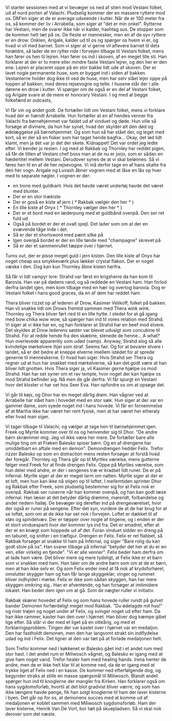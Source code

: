
Vi starter sessionen med at vi bevæger os ned af stien mod Vestani folket, ud af nord porten af Valachi. Pludselig kommer der en massere ryttere mod os. DM'en siger at de er average udseende i kutter. Når de er 100 meter fra os, så kommer der liv i Arrabella, som siger at "det er min onkel".
Rytterne har Vestani, men de svarer ikke når vi kalder, hashtag sus. De stopper som de kommer helt tæt på os. De fleste er mennesker, men en af de syv ryttere er en drow. Onklen, Arigale, kalder ud til os og spørger os hvem vi er, og hvad vi vil med barnet. Som vi siger at vi gerne vil aflevere barnet til dets forældre, så lader de en rytter ride i forvejen tilbage til Vestani folket, mens han fører os hen til lejren. 
Han fører os ind i skoven, af en meget lille sti. Han forklarer at der er to mere eller mindre faste Vestani lejrer, og den her er den ene. Lejren er placeret oppe på en stor bakke lidt ude af skoven. Der er lavet nogle permanente huse, som er bygget ind i siden af bakken. Vestanierne holder dog ikke til ved de huse, men har selv slået lejer oppe på toppen af bakken, med deres rejsevogne og telte. I husene står der i alle dørene en drow i kutter. Vi spørger om de også er en del af Vestani folket, og Arigale svare at de mere er honorary Vestani. I og med at begge folkefærd er outcasts, 

Vi får vin og andet godt. De fortæller lidt om Vestani folket, mens vi forklare hvad der er hændt Arrabelle. Hun fortæller at en af hendes venner fra Valachi fra børnehjemmet var faldet ud af vinduet og døde. Hun ville så forsøge at divinere, da hun har synet, hvad der skylder alt den død og ødelæggelse på børnehjemmet. Og som hun så har stået der, og leget med kort, så er der så en fisker som har taget hende bagfra... Okay, det lød lidt klamt, men ja det var jo det der skete. Kidnappet! Det var ordet jeg ledte efter. Vi kender jo resten. 
I og med at Rakbak og Thornley har reddet pigen, så får de titlen af Vestani chef boss man at de nu er jorjo, som er sådan en hædertitel mellem Vestani. Derudover synes de at vi skal belønnes. Så vi føres hen til en af de her rejsevogne. Vi må derfor tage en af hans skatte fra den her vogn. Arigale og Luvash åbner vognen med at låse en lås op hver med to separate nøgler. I vognen er der:
* en trone med guldkant. Hvis det havde været undertøj havde det været med blunter.
* Der er en stor trækiste
* Der er goså en kiste af jern ( * Rakbak vælger den her * )
* En lille kiste af Onyx ( * Thornley vælger den her * )
* Der er et bord med en læderpung med et guldbånd ovenpå. Den ser ret fuld ud
* Også på bordet er der et ovalt spejl. Det lader som om at der en svævende tåge inde i det.
* Så er der et shortsword med pænt silke på
* Igen ovenpå bordet er der en lille tønde med "champagne" skrevet på
* Så er der et sammenrullet tæppe over i hjørnet.

Turns out, der er pisse meget guld i jern kisten. Den lille kiste af Onyx har noget cheap ass smykkeværk plus lækker crystal flakon. Der er noget væske i den. Dog kan kun Thornley åbne kisten herfra.

Så får vi lidt vampyr lore: Strahd var først en krigsherre da han kom til Barovia. Han var på dødens rand, og så reddede en Vestani ham. Han forlod derfra landet igen, men kom tilbage med en hær og overtog barovia. Dog er Vestani folket i hans good graces, da en af dem har reddet ham.

Thera bliver rizzet op af lederen af Drow, Kasimer Velikoff, folket på bakken. Han vil snakke lidt om Drows fremtid sammen med Thera wink wink. Thornley og Thera bliver ført ned til en lille hytte. I stedet for at gå igang med bow chika wow wow, så spørger han ind til vores relation med Strahd. Vi siger at vi ikke har en, og han forklarer at Strahd har en beef mod elvere. Det skyldes at Drow lederens søster var blevet udvalgt som concubine til Strahd. For at redde hende fra den skæbne, stenede de henne... A what? Hun overlevede apparently som udød (vamp). Anyway, Strahd slog så alle kvindelige mørkelvere ihjel som straf. Seems fair.
Og for at bevarer elvere i landet, så er det bedre at kneppe elverne imellem istedet for at sprede generne til menneskerne. Er hvad han siger.
Hvis Strahd ser Thera og regner ud at hun har snakket med mørkelverne, så kan det godt være at han bliver lidt gnotten. Hvis Thera siger ja, vil Kasimer gerne hjælpe os mod Strahd. Han har set syner om et rav temple, hvor noget der kan hjælpe os mod Strahd befinder sig. Nå men de går derfra. 
Vi får spurgt en Vestani hvor det kloster vi har set hos Seer Eva. Han opfordre os om at opsøge det.

Vi går til køjs, og Dhor har en meget dårlig drøm. Han vågner ved at Arrabelle har slået ham i hovedet med en stor sæk. Hun siger at der var en gammel dame, som syede noget ind i hans hovede. Vi får en fornemmelse af at Martha ikke har været her rent fysisk, men at har været her etheraly eller hvad man siger.

Vi tager tilbage til Valachi, og vælger at tage hen til børnehjemmet igen. Freek og Myrtle kommer over til os og henvender sig til Dhor. "De andre børn skræmmer mig. Jeg vil ikke være her mere. De fortæller bare alle mulige ting om at Frøken Balesko spiser børn. Og en af drengene har umiddelbart en aftale med en demon". Demondrengen hedder Felix. Trefor rizzer Balesko op som en distraction mens resten forsøger at forstå hvad der foregår. Thornley og Thera går op til Myrtles værelse, mens gutterne følger med Freek for at finde drengen Felix.
Oppe på Myrtles værelse, som hun deler med andre, er der i sengenes træ er kradset lidt runer. De er på infernal. Myrtle siger at der er meget larm om natten. Myrtle siger at der er et loft, men hun kan ikke nå stigen op til loftet.
I mellemtiden sprinter Dhor og Rakbak efter Freek, som pludselig bestemmer sig for at Felix nok er ovenpå. Rakbak ser runerne når han kommer ovenpå, og han kan godt læse infernal. Han læser at det betyder dårlig drømme, mareridt, forbandelse og andet nedern halløj.
De bevæger sig derefter ind på drengeværelset, hvor der også er runer på sengene. Efter det syn, vurdere de at de har brug for at se loftet, som om at de ikke har set nok i forvejen.
Loftet er dækket til af støv og spindelvæv. Der er tæpper over nogle af tingene, og i enden er der et stort vinduesparti hvor der kommer lys ind fra. Det er smadret, efter at der er en knægt som hoppede ud af det. Foran vinduet sidder en dreng på en taburet, og snitter i en træfigur. Drengen er Felix. Felix er ret flabbet, så Rakbak forsøger at snakke til ham på Infernal, og siger "Bare rolig du kan godt stole på os". Han svarer tilbage på infernal "betyder det her at du er en ven, eller virkelig en fjende". "Vi er alle venner". Felix beder ham derfra om at lade ham være. Det bliver mere og mere tydeligt, at Felix ikke er et barn som vi snakker med ham. Han taler om de andre børn som om at de er børn, men at han ikke selv er. Og som Felix ender med at få nok af krydsforhøret, omslutter skygger ham og han får lange skyggeklør, vinger og rummet bliver indhyldet i mørke. Felix er ikke som sådan skyggen, han har mere skyggen omkring sig.. Han er afventende, og han forsøger at imtimidere lokalet. Han beder dem igen om at gå. Som de nægter ruller vi initiativ. 

Rakbak skærer hovedet af Felix og som hans hovede ruller rundt på gulvet bander Demonen forfærdeligt meget mod Rakbak. "Du ødelagde mit hus!" og river trøjen og noget under af Felix, og svinger noget ud efter ham. Da han ikke rammer, kaster han den over i hjørnet. Han bliver dog kæmpe gibet lige efter. Så står vi der med et liget på en otteårig, og med et forklaringsproblem. Tingen der var kastet over i hjørnet var en medaljon. Den har fastholdt demonen, men den har langsomt strakt sin indflydelse udad og ind i Felix. Det ligner at den var tæt på at forlade medaljonen helt. 

Som Trefor kommer ned i køkkenet er Balesko gået ind i et andet rum med stor hast. I det andet rum er Miliwosch vågnet, og Balesko er igang med at give ham noget vand. Trefor healer ham med healing hands. Irena henter de andre, men de er ikke helt klar til at komme ned, da de er igang med at trykke liget af Felix ned i en kasse. De kommer ned efterfølgende dog, og begynder straks at stille en masse spørgsmål til Miliwosch. Blandt andet spørger hun ind til knoglerne der mangler fra Kirken. Han forklarer også om hans sygdomsforløb, hvortil at det blot gradvist bliver værre, og som han ikke længere havde penge, fik han solgt knoglerne til ham der laver kisterne i byen. Det går op for os, at demonens succes med at komme ud af medaljonen er koblet sammen med Miliwosch sygdomsforløb.
Ham der laver kisterne, Henrik Van De Vort, bor tæt på skuepladsen. Så vi skal nok derover som det næste.
